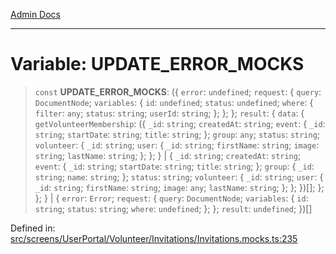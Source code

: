 [Admin Docs](/)

***

# Variable: UPDATE\_ERROR\_MOCKS

> `const` **UPDATE\_ERROR\_MOCKS**: (\{ `error`: `undefined`; `request`: \{ `query`: `DocumentNode`; `variables`: \{ `id`: `undefined`; `status`: `undefined`; `where`: \{ `filter`: `any`; `status`: `string`; `userId`: `string`; \}; \}; \}; `result`: \{ `data`: \{ `getVolunteerMembership`: (\{ `_id`: `string`; `createdAt`: `string`; `event`: \{ `_id`: `string`; `startDate`: `string`; `title`: `string`; \}; `group`: `any`; `status`: `string`; `volunteer`: \{ `_id`: `string`; `user`: \{ `_id`: `string`; `firstName`: `string`; `image`: `string`; `lastName`: `string`; \}; \}; \} \| \{ `_id`: `string`; `createdAt`: `string`; `event`: \{ `_id`: `string`; `startDate`: `string`; `title`: `string`; \}; `group`: \{ `_id`: `string`; `name`: `string`; \}; `status`: `string`; `volunteer`: \{ `_id`: `string`; `user`: \{ `_id`: `string`; `firstName`: `string`; `image`: `any`; `lastName`: `string`; \}; \}; \})[]; \}; \}; \} \| \{ `error`: `Error`; `request`: \{ `query`: `DocumentNode`; `variables`: \{ `id`: `string`; `status`: `string`; `where`: `undefined`; \}; \}; `result`: `undefined`; \})[]

Defined in: [src/screens/UserPortal/Volunteer/Invitations/Invitations.mocks.ts:235](https://github.com/abhassen44/talawa-admin/blob/285f7384c3d26b5028a286d84f89b85120d130a2/src/screens/UserPortal/Volunteer/Invitations/Invitations.mocks.ts#L235)

